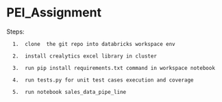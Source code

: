 # PEI_Assignment

Steps:

      1.  clone  the git repo into databricks workspace env
      
      2.  install crealytics excel library in cluster
      
      3.  run pip install requirements.txt command in workspace notebook
      
      4.  run tests.py for unit test cases execution and coverage
      
      5.  run notebook sales_data_pipe_line
      

      
